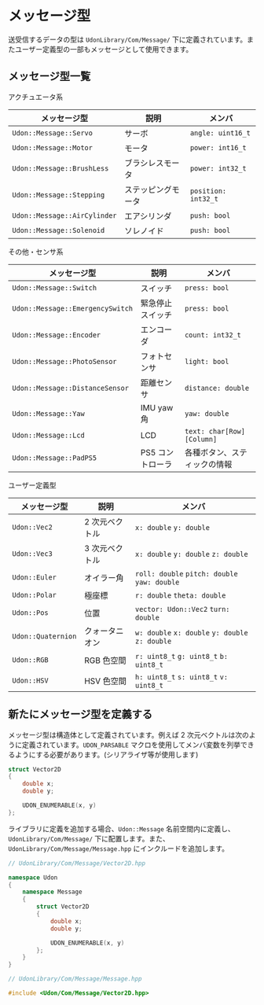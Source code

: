# メッセージ型

送受信するデータの型は `UdonLibrary/Com/Message/` 下に定義されています。またユーザー定義型の一部もメッセージとして使用できます。

## メッセージ型一覧

アクチュエータ系

| メッセージ型                 | 説明               | メンバ              |
| ---------------------------- | ------------------ | ------------------- |
| `Udon::Message::Servo`       | サーボ             | `angle: uint16_t`   |
| `Udon::Message::Motor`       | モータ             | `power: int16_t`    |
| `Udon::Message::BrushLess`   | ブラシレスモータ   | `power: int32_t`    |
| `Udon::Message::Stepping`    | ステッピングモータ | `position: int32_t` |
| `Udon::Message::AirCylinder` | エアシリンダ       | `push: bool`        |
| `Udon::Message::Solenoid`    | ソレノイド         | `push: bool`        |

その他・センサ系

| メッセージ型                     | 説明             | メンバ                       |
| -------------------------------- | ---------------- | ---------------------------- |
| `Udon::Message::Switch`          | スイッチ         | `press: bool`                |
| `Udon::Message::EmergencySwitch` | 緊急停止スイッチ | `press: bool`                |
| `Udon::Message::Encoder`         | エンコーダ       | `count: int32_t`             |
| `Udon::Message::PhotoSensor`     | フォトセンサ     | `light: bool`                |
| `Udon::Message::DistanceSensor`  | 距離センサ       | `distance: double`           |
| `Udon::Message::Yaw`             | IMU yaw 角       | `yaw: double`                |
| `Udon::Message::Lcd`             | LCD              | `text: char[Row][Column]`    |
| `Udon::Message::PadPS5`          | PS5 コントローラ | 各種ボタン、スティックの情報 |

ユーザー定義型

| メッセージ型       | 説明           | メンバ                                          |
| ------------------ | -------------- | ----------------------------------------------- |
| `Udon::Vec2`       | 2 次元ベクトル | `x: double` `y: double`                         |
| `Udon::Vec3`       | 3 次元ベクトル | `x: double` `y: double` `z: double`             |
| `Udon::Euler`      | オイラー角     | `roll: double` `pitch: double` `yaw: double`    |
| `Udon::Polar`      | 極座標         | `r: double` `theta: double`                     |
| `Udon::Pos`        | 位置           | `vector: Udon::Vec2` `turn: double`             |
| `Udon::Quaternion` | クォータニオン | `w: double` `x: double` `y: double` `z: double` |
| `Udon::RGB`        | RGB 色空間     | `r: uint8_t` `g: uint8_t` `b: uint8_t`          |
| `Udon::HSV`        | HSV 色空間     | `h: uint8_t` `s: uint8_t` `v: uint8_t`          |

## 新たにメッセージ型を定義する

メッセージ型は構造体として定義されています。例えば 2 次元ベクトルは次のように定義されています。`UDON_PARSABLE` マクロを使用してメンバ変数を列挙できるようにする必要があります。(シリアライザ等が使用します)

```cpp
struct Vector2D
{
    double x;
    double y;

    UDON_ENUMERABLE(x, y)
};
```

ライブラリに定義を追加する場合、`Udon::Message` 名前空間内に定義し、`UdonLibrary/Com/Message/` 下に配置します。また、`UdonLibrary/Com/Message/Message.hpp` にインクルードを追加します。

```cpp
// UdonLibrary/Com/Message/Vector2D.hpp

namespace Udon
{
    namespace Message
    {
        struct Vector2D
        {
            double x;
            double y;

            UDON_ENUMERABLE(x, y)
        };
    }
}
```

```cpp
// UdonLibrary/Com/Message/Message.hpp

#include <Udon/Com/Message/Vector2D.hpp>
```
